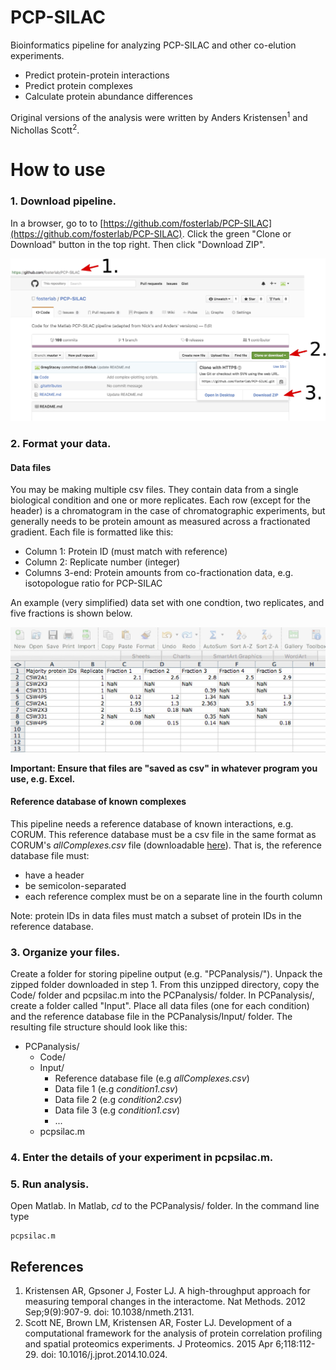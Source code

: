 # PCP-SILAC
Bioinformatics pipeline for analyzing PCP-SILAC and other co-elution experiments.

* Predict protein-protein interactions
* Predict protein complexes
* Calculate protein abundance differences

Original versions of the analysis were written by Anders Kristensen<sup>1</sup> and Nichollas Scott<sup>2</sup>.


# How to use

### 1. Download pipeline.

In a browser, go to to [https://github.com/fosterlab/PCP-SILAC](https://github.com/fosterlab/PCP-SILAC). Click the green "Clone or Download" button in the top right. Then click "Download ZIP".

![Download pipeline from github](/ReadmeFigures/01download.jpg?raw=true)

### 2. Format your data.

#### Data files
You may be making multiple csv files. They contain data from a single biological condition and one or more replicates. Each row (except for the header) is a chromatogram in the case of chromatographic experiments, but generally needs to be protein amount as measured across a fractionated gradient. Each file is formatted like this:

* Column 1: Protein ID (must match with reference)
* Column 2: Replicate number (integer)
* Columns 3-end: Protein amounts from co-fractionation data, e.g. isotopologue ratio for PCP-SILAC

An example (very simplified) data set with one condtion, two replicates, and five fractions is shown below.

![Format your data files like this](/ReadmeFigures/examplefile1.jpg?raw=true)

**Important: Ensure that files are "saved as csv" in whatever program you use, e.g. Excel.**

#### Reference database of known complexes
This pipeline needs a reference database of known interactions, e.g. CORUM. This reference database must be a csv file in the same format as CORUM's *allComplexes.csv* file (downloadable [here](http://mips.helmholtz-muenchen.de/genre/proj/corum/)). That is, the reference database file must:
* have a header
* be semicolon-separated
* each reference complex must be on a separate line in the fourth column

Note: protein IDs in data files must match a subset of protein IDs in the reference database.


### 3. Organize your files.

Create a folder for storing pipeline output (e.g. "PCPanalysis/"). Unpack the zipped folder downloaded in step 1. From this unzipped directory, copy the Code/ folder and pcpsilac.m into the PCPanalysis/ folder. In PCPanalysis/, create a folder called "Input". Place all data files (one for each condition) and the reference database file in the PCPanalysis/Input/ folder. The resulting file structure should look like this:

  * PCPanalysis/
    * Code/
    * Input/
      * Reference database file (e.g *allComplexes.csv*)
      * Data file 1 (e.g *condition1.csv*)
      * Data file 2 (e.g *condition2.csv*)
      * Data file 3 (e.g *condition1.csv*)
      * ...
    * pcpsilac.m



### 4. Enter the details of your experiment in pcpsilac.m.


### 5. Run analysis.
Open Matlab. In Matlab, *cd* to the PCPanalysis/ folder. In the command line type

```
pcpsilac.m
```


## References

1. Kristensen AR, Gpsoner J, Foster LJ. A high-throughput approach for measuring temporal changes in the interactome. Nat Methods. 2012 Sep;9(9):907-9. doi: 10.1038/nmeth.2131.
2. Scott NE, Brown LM, Kristensen AR, Foster LJ. Development of a computational framework for the analysis of protein correlation profiling and spatial proteomics experiments. J Proteomics. 2015 Apr 6;118:112-29. doi: 10.1016/j.jprot.2014.10.024.
